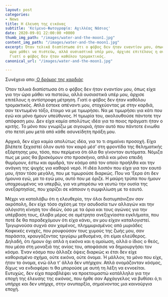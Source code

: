 ```yaml
---
layout: post
categories:
- News
title: Η έλευση της εικόνας
subtitle: 'Κείμενο-Φωτογραφία: Αχιλλέας Νάσιος'
date: 2020-09-01 22:00:00 +0000
thumb_img_path: "/images/water-and-the-moon1.jpg"
content_img_path: "/images/water-and-the-moon1.jpg"
excerpt: Όταν τελικά διαπίστωσα ότι ο φόβος δεν ήταν εναντίον μου, όπως είχα για την
  ώρα μάθει να πιστεύω, αλλά ουσιαστικά υπέρ μου, άρχισε επιτέλους η αντίστροφη μέτρηση.
  Γιατί ο φόβος δεν ήταν καθόλου τρομακτικός.
canonical_url: "/images/water-and-the-moon1.jpg"

---
```

Συνέχεια απο:<a href="https://hocusphotus.com/posts/anodus-24/" target="blank"> Ο δρόμος της καρδιάς</a>

Όταν τελικά διαπίστωσα ότι ο φόβος δεν ήταν εναντίον μου, όπως είχα για την ώρα μάθει να πιστεύω, αλλά ουσιαστικά υπέρ μου, άρχισε επιτέλους η αντίστροφη μέτρηση. Γιατί ο φόβος δεν ήταν καθόλου τρομακτικός. Απλά έστεκε απέναντι μου, στοχεύοντας με στην καρδιά, σαν τεντωμένο τόξο, έτοιμο να με τιμωρήσει. Να με τιμωρήσει για κάτι που εγώ και μόνο ήμουν υπεύθυνος. Η τιμωρία του, ακολουθούσε πάντοτε την απόφαση μου. Δεν είχα καμία απολύτως ιδέα για το ποιος πράγματι ήταν ο κριτής. Το μόνο που γνωρίζω με σιγουριά, ήταν αυτό που πάντοτε ένιωθα στο πετσί μου μετά από κάθε ασυνείδητη πράξη μου.

Αρχικά, δεν είχα καμία απολύτως ιδέα, για το τι σημαίνει προσοχή. Είχα βλέπετε ξεχαστεί όλον αυτό τον καιρό μέσ’ στη φροντίδα της θεληματικής εξάρτησης μου, τόσο, που περίμενα ότι όλα θα γίνονταν αυτόματα. Νόμιζα πως με μιας θα βρισκόμουν στο προσκήνιο, απλά και μόνο επειδή θυμόμουν, έστω και αμυδρά, τον κόσμο από τον οποίο προήλθα και την ανάγκη της ψυχής για καθαρό νερό. Η ιδέα λοιπόν που είχα για τον εαυτό μου, ήταν τόσο μεγάλη, που με τιμωρούσε διαρκώς. Που να ‘ξερα ότι δεν ήμουνα εγώ, μα το εγώ μου, αυτό που με όριζε. Η μαύρη τρύπα που ήμουν υποχρεωμένος να υπερβώ, για να μπορέσω να γευτώ την ουσία της ανεξαρτησίας, που χαρίζει σε κάποιον η συμφιλίωση με το εαυτό.

Μέχρι να καταλάβω ότι η ελευθερία, την όλοι διατυμπάνιζαν σαν ακρόπολη, δεν είχε τόσο σχέση με την ασυδοσία των αλλαγών και την αλόγιστη κίνηση τον ιδεών, όσο με τα όρια και τους αγώνες για την υπέρβαση τους, έλαβα μέρος σε αμέτρητα ανεξιχνίαστα εγκλήματα, που ποτέ δε θα παραδεχόμουν ότι είχα κάνει, αν μου είχαν καταλογιστεί. Τριγυρνούσα συχνά σαν χαμένος, πλημμυρισμένος από μυριάδες Καφκικές ενοχές, που ρουφούσαν τους χυμούς της ζωής μου, σαν παράσιτα, κραυγάζοντας τριγύρω μεθυσμένα, ότι είμαι ελεύθερος. Δηλαδή, ότι ήμουν όχι απλά η εικόνα και η ομοίωση, αλλά ο ίδιος ο θεός, που μέσα στη μοναξιά της ανίας του, αποφάσισε να δημιουργήσει τον κόσμο. Έναν κόσμο που άλλαζε όψεις διαρκώς κι έτσι δεν είχε καθορισμένο σχήμα, ούτε εικόνα, ούτε όνομα. Ή μάλλον, το μόνο που είχε, ήταν το όνομα, ενώ όλα τ’ άλλα δεν υπήρχαν. Απλά ονομάζονταν κόσμος, δίχως να ενδιαφέρει τι θα μπορούσε με αυτή τη λέξη να εννοείται. Ευτυχώς, δεν είχα παραβλέψει να προετοιμαστώ κατάλληλα για την εποχή της έλευσης της εικόνας, που ήρθε σαν Αρχάγγελος να βυθίσει ό,τι υπήρχε και δεν υπήρχε, στην ανυπαρξία, σημαίνοντας μια καινούργια εποχή.